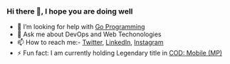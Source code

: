 ### Hi there 👋, I hope you are doing well

- 🤔 I’m looking for help with [Go Programming](https://golang.org/)
- 💬 Ask me about DevOps and Web Techonologies
- 📫 How to reach me:- [Twitter](https://twitter.com/MohanSaiTeki), [LinkedIn](https://www.linkedin.com/in/mohan-sai-teki/), [Instagram](https://www.instagram.com/mohansaiteki/?hl=en)
- ⚡ Fun fact: I am currently holding Legendary title in [COD: Mobile (MP)](https://www.callofduty.com/mobile)
